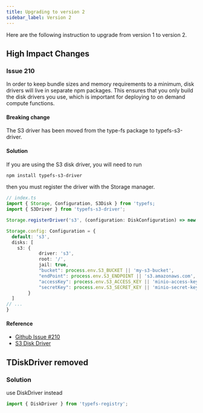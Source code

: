 ```yaml
---
title: Upgrading to version 2
sidebar_label: Version 2
---
```


Here are the following instruction to upgrade from version 1 to version 2.


## High Impact Changes

### Issue 210

In order to keep bundle sizes and memory requirements to a minimum, disk drivers will live in separate npm packages. This ensures that you only build the disk drivers you use, which is important for deploying to on demand compute functions.

#### Breaking change
The S3 driver has been moved from the type-fs package to typefs-s3-driver.

#### Solution

If you are using the S3 disk driver, you will need to run

```bash
npm install typefs-s3-driver
```

then you must register the driver with the Storage manager.

```typescript
// index.ts
import { Storage, Configuration, S3Disk } from 'typefs;
import { S3Driver } from 'typefs-s3-driver';

Storage.registerDriver('s3', (configuration: DiskConfiguration) => new S3Driver(configuration as S3Disk));

Storage.config: Configuration = {
  default: 's3',
  disks: [
    s3: {
            driver: 's3',
            root: '/',
            jail: true,
            "bucket": process.env.S3_BUCKET || 'my-s3-bucket',
            "endPoint": process.env.S3_ENDPOINT || 's3.amazonaws.com',
            "accessKey": process.env.S3_ACCESS_KEY || 'minio-access-key',
            "secretKey": process.env.S3_SECRET_KEY || 'minio-secret-key',
        }
  ]
// ...
}
```
#### Reference

- [Github Issue #210](https://github.com/daniel-samson/typefs/issues/210)
- [S3 Disk Driver](../drivers/s3)


## TDiskDriver removed

### Solution
use DiskDriver instead

```typescript
import { DiskDriver } from 'typefs-registry';
```
